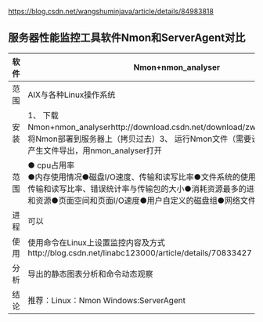 https://blog.csdn.net/wangshuminjava/article/details/84983818

## **服务器性能监控工具软件Nmon和ServerAgent对比**

| 软件 | **Nmon+nmon_analyser**                                       | **ServerAgent（Jemeter）**                                   |
| ---- | ------------------------------------------------------------ | ------------------------------------------------------------ |
| 范围 | AIX与各种Linux操作系统                                       | Windows和Linux操作系统                                       |
| 安装 | 1、 下载Nmon+nmon_analyserhttp://download.csdn.net/download/zwliu6/101937422、 将Nmon部署到服务器上（拷贝过去）3、 运行Nmon文件（需要设置可执行）4、 将产生文件导出，用nmon_analyser打开 | 1、下载ServerAgent和Jmeterhttp://download.csdn.net/download/zwliu6/101938022、将ServerAgent部署到服务器上（拷贝过去）3、运行startAgent.sh文件（需要设置可执行）4、 安装匹配的Jmeter，设置运行 |
| 范围 | ● cpu占用率<br>●内存使用情况●磁盘I/O速度、传输和读写比率●文件系统的使用率●网络I/O速度、传输和读写比率、错误统计率与传输包的大小●消耗资源最多的进程●计算机详细信息和资源●页面空间和页面I/O速度●用户自定义的磁盘组●网络文件系统等等 | ● cpu占用率●Memory内存使用情况●Swap 交换分区<br>●Disk I/O磁盘I/O速度、传输和读写比率●Network I/O网络I/O速度、传输和读写比率、错误统●TCP●JMX Java管理扩展●ENEC●TALL |
| 进程 | 可以                                                         | 可以                                                         |
| 使用 | 使用命令在Linux上设置监控内容及方式http://blog.csdn.net/linabc123000/article/details/70833427 | 直接在Jmeter上设置监控内容及方式https://jingyan.baidu.com/article/7908e85cbaa401af481ad285.html |
| 分析 | 导出的静态图表分析和命令动态观察                             | 可以在Jmeter上动态观察及静态图分析                           |
| 结论 | 推荐：Linux：Nmon  Windows:ServerAgent                       |                                                              |





